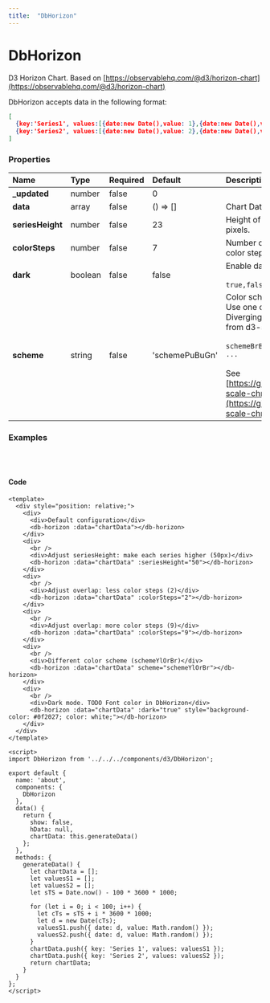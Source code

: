 ```yaml
---
title:  "DbHorizon"
---
```

# DbHorizon

D3 Horizon Chart.
Based on [https://observablehq.com/@d3/horizon-chart](https://observablehq.com/@d3/horizon-chart)

DbHorizon accepts data in the following format:

```json
[
  {key:'Series1', values:[{date:new Date(),value: 1},{date:new Date(),value: 2}]},
  {key:'Series2', values:[{date:new Date(),value: 2},{date:new Date(),value: 1}]}
]
```


### Properties

|Name           |Type     |Required|Default |Description
|:--------------|:--------|:-------|:-------|:----------
|**_updated**|number|false|0|
|**data**|array|false|() => []|Chart Data
|**seriesHeight**|number|false|23|Height of each series in pixels.
|**colorSteps**|number|false|7|Number of overlapping color steps, in range 1-9
|**dark**|boolean|false|false|Enable dark mode<br/><br/>`true,false`
|**scheme**|string|false|'schemePuBuGn'|Color scheme<br/>Use one of Discrete Diverging color schemes from d3-scale-chromatic:<br/><br/>`schemeBrBG,schemePRGn, ...`<br/><br/>See [https://github.com/d3/d3-scale-chromatic](https://github.com/d3/d3-scale-chromatic)

### Examples
<br/>
<br/>


<db-horizon-samples></db-horizon-samples>

#### Code

```vue
<template>
  <div style="position: relative;">
    <div>
      <div>Default configuration</div>
      <db-horizon :data="chartData"></db-horizon>
    </div>
    <div>
      <br />
      <div>Adjust seriesHeight: make each series higher (50px)</div>
      <db-horizon :data="chartData" :seriesHeight="50"></db-horizon>
    </div>
    <div>
      <br />
      <div>Adjust overlap: less color steps (2)</div>
      <db-horizon :data="chartData" :colorSteps="2"></db-horizon>
    </div>
    <div>
      <br />
      <div>Adjust overlap: more color steps (9)</div>
      <db-horizon :data="chartData" :colorSteps="9"></db-horizon>
    </div>
    <div>
      <br />
      <div>Different color scheme (schemeYlOrBr)</div>
      <db-horizon :data="chartData" scheme="schemeYlOrBr"></db-horizon>
    </div>
    <div>
      <br />
      <div>Dark mode. TODO Font color in DbHorizon</div>
      <db-horizon :data="chartData" :dark="true" style="background-color: #0f2027; color: white;"></db-horizon>
    </div>
  </div>
</template>

<script>
import DbHorizon from '../../../components/d3/DbHorizon';

export default {
  name: 'about',
  components: {
    DbHorizon
  },
  data() {
    return {
      show: false,
      hData: null,
      chartData: this.generateData()
    };
  },
  methods: {
    generateData() {
      let chartData = [];
      let valuesS1 = [];
      let valuesS2 = [];
      let sTS = Date.now() - 100 * 3600 * 1000;

      for (let i = 0; i < 100; i++) {
        let cTs = sTS + i * 3600 * 1000;
        let d = new Date(cTs);
        valuesS1.push({ date: d, value: Math.random() });
        valuesS2.push({ date: d, value: Math.random() });
      }
      chartData.push({ key: 'Series 1', values: valuesS1 });
      chartData.push({ key: 'Series 2', values: valuesS2 });
      return chartData;
    }
  }
};
</script>

```
